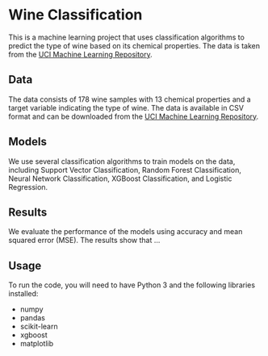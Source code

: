 # Wine Classification

This is a machine learning project that uses classification algorithms to predict the type of wine based on its chemical properties. The data is taken from the [UCI Machine Learning Repository](https://archive.ics.uci.edu/dataset/109/wine).

## Data

The data consists of 178 wine samples with 13 chemical properties and a target variable indicating the type of wine. The data is available in CSV format and can be downloaded from the [UCI Machine Learning Repository](https://archive.ics.uci.edu/dataset/109/wine).

## Models

We use several classification algorithms to train models on the data, including Support Vector Classification, Random Forest Classification, Neural Network Classification, XGBoost Classification, and Logistic Regression.

## Results

We evaluate the performance of the models using accuracy and mean squared error (MSE). The results show that ...

## Usage

To run the code, you will need to have Python 3 and the following libraries installed:

- numpy
- pandas
- scikit-learn
- xgboost
- matplotlib
